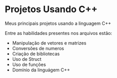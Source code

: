 # Projetos Usando C++
Meus principais projetos usando a linguagem C++<p>
Entre as habilidades presentes nos arquivos estão: 
- Manipulação de vetores e matrizes
- Conversões de numeros
- Criação de bibliotecas
- Uso de Struct
- Uso de funções
- Domínio da linguágem C++
